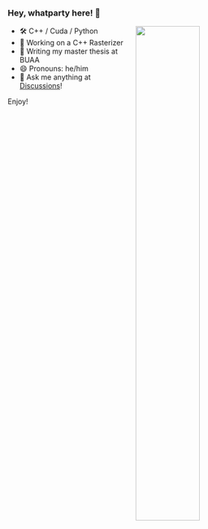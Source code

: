 ### Hey, whatparty here! 👋

[<img align="right" width="50%" src="https://github-readme-stats-ouuan.vercel.app/api?username=whatparty&show_icons=true">](https://metrics.lecoq.io/whatparty#gh-light-mode-only)

<!--
**whatparty/whatparty** is a ✨ _special_ ✨ repository because its `README.md` (this file) appears on your GitHub profile.

Here are some ideas to get you started:
-->
- 🛠️ C++ / Cuda / Python
- 🔭 Working on a C++ Rasterizer
- 🌱 Writing my master thesis at BUAA
- 😄 Pronouns: he/him
- 💭 Ask me anything at [Discussions](https://github.com/whatparty/whatparty/discussions/new)!

<!--START_SECTION:waka-->
<!--END_SECTION:waka-->

Enjoy!
